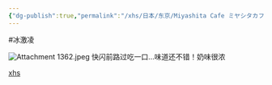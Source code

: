 ```yaml
---
{"dg-publish":true,"permalink":"/xhs/日本/东京/Miyashita Cafe ミヤシタカフェ/","tags":["rednote","东京"],"created":"2025-03-17T23:02:56.339+08:00","updated":"2025-03-21T00:24:55.442+08:00"}
---
```


#冰激凌

![Attachment 1362.jpeg](/img/user/xhs/%E6%97%A5%E6%9C%AC/%E4%B8%9C%E4%BA%AC/photo/Attachment%201362.jpeg)
快闪前路过吃一口…味道还不错！奶味很浓

[xhs](https://www.xiaohongshu.com/explore/66f0564d00000000250310ff?xsec_token=ABqW31iXGaeLgX03LCtKxC-kPmvNpP1afaE5qrowYrax8=&xsec_source=pc_user)
